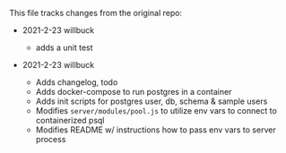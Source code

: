 This file tracks changes from the original repo:

- 2021-2-23 willbuck
  - adds a unit test 

- 2021-2-23 willbuck
    - Adds changelog, todo
    - Adds docker-compose to run postgres in a container
    - Adds init scripts for postgres user, db, schema & sample users
    - Modifies `server/modules/pool.js` to utilize env vars to connect to containerized psql  
    - Modifies README w/ instructions how to pass env vars to server process
